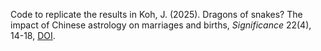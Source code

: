 
Code to replicate the results in Koh, J. (2025). Dragons of snakes? The impact of Chinese astrology on marriages and births, _Significance_ 22(4), 14-18, [DOI](https://doi.org/10.1093/jrssig/qmaf038). 
